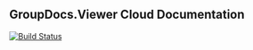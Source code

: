 ## GroupDocs.Viewer Cloud Documentation

[![Build Status](https://travis-ci.com/groupdocs-viewer-cloud/docs.svg?branch=master)](https://travis-ci.com/groupdocs-viewer-cloud/docs)
